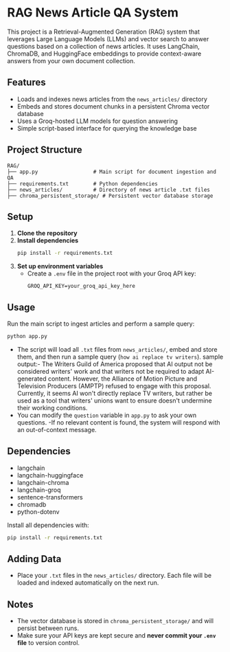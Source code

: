 # RAG News Article QA System

This project is a Retrieval-Augmented Generation (RAG) system that leverages Large Language Models (LLMs) and vector search to answer questions based on a collection of news articles. It uses LangChain, ChromaDB, and HuggingFace embeddings to provide context-aware answers from your own document collection.

## Features
- Loads and indexes news articles from the `news_articles/` directory
- Embeds and stores document chunks in a persistent Chroma vector database
- Uses a Groq-hosted LLM models for question answering
- Simple script-based interface for querying the knowledge base

## Project Structure
```
RAG/
├── app.py                  # Main script for document ingestion and QA
├── requirements.txt        # Python dependencies
├── news_articles/          # Directory of news article .txt files
├── chroma_persistent_storage/ # Persistent vector database storage
```

## Setup
1. **Clone the repository**
2. **Install dependencies**
   ```bash
   pip install -r requirements.txt
   ```
3. **Set up environment variables**
   - Create a `.env` file in the project root with your Groq API key:
     ```env
     GROQ_API_KEY=your_groq_api_key_here
     ```

## Usage
Run the main script to ingest articles and perform a sample query:
```bash
python app.py
```
- The script will load all `.txt` files from `news_articles/`, embed and store them, and then run a sample query (`how ai replace tv writers`).
sample output:-
The Writers Guild of America proposed that AI output not be considered writers' work and that writers not be required to adapt AI-generated content. However, the Alliance of Motion Picture and Television Producers (AMPTP) refused to engage with this proposal. Currently, it seems AI won't directly replace TV writers, but rather be used as a tool that writers' unions want to ensure doesn't undermine their working conditions.
- You can modify the `question` variable in `app.py` to ask your own questions.
-If no relevant content is found, the system will respond with an out-of-context message.

## Dependencies
- langchain
- langchain-huggingface
- langchain-chroma
- langchain-groq
- sentence-transformers
- chromadb
- python-dotenv

Install all dependencies with:
```bash
pip install -r requirements.txt
```

## Adding Data
- Place your `.txt` files in the `news_articles/` directory. Each file will be loaded and indexed automatically on the next run.

## Notes
- The vector database is stored in `chroma_persistent_storage/` and will persist between runs.
- Make sure your API keys are kept secure and **never commit your `.env` file** to version control.



